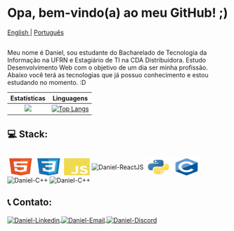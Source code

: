 # Opa, bem-vindo(a) ao meu GitHub! ;)

<a href="README_en.md">
English
</a>
|
<a href="README.md">
Português
</a>

##

Meu nome é Daniel, sou estudante do Bacharelado de Tecnologia da Informação na UFRN e Estagiário de TI na CDA Distribuidora. Estudo Desenvolvimento Web com o objetivo de um dia ser minha profissão. Abaixo você terá as tecnologias que já possuo conhecimento e estou estudando no momento. :D

Estatísticas | Linguagens
:-:|:-:
<img src="https://github-readme-stats.vercel.app/api?username=danluan&count_private=true&show_icons=true&theme=tokyonight&locale=pt-br"/>  | [![Top Langs](https://github-readme-stats.vercel.app/api/top-langs/?username=danluan&layout=compact&theme=tokyonight)](https://github.com/anuraghazra/github-readme-stats)
  
## 💻 Stack:

<div aling = "center">
    <div style = "display: inline_block"><br>
        <img alt="Daniel-HTML" align="center" height="40" width="60" src="https://raw.githubusercontent.com/devicons/devicon/master/icons/html5/html5-original.svg">
        <img alt="Daniel-CSS" align="center" height="40" width="60" src="https://raw.githubusercontent.com/devicons/devicon/master/icons/css3/css3-original.svg">
        <img alt="Daniel-Js" align="center" height="40" width="60" src="https://raw.githubusercontent.com/devicons/devicon/master/icons/javascript/javascript-plain.svg">
        <img alt="Daniel-ReactJS" align="center" height="40" width="60" src="https://cdn.jsdelivr.net/gh/devicons/devicon/icons/react/react-original.svg">
        <img alt="Daniel-Python" align="center" height="40" width="60" src="https://raw.githubusercontent.com/devicons/devicon/master/icons/python/python-original.svg">
        <img alt="Daniel-C" align="center" height="40" width="60" src="https://raw.githubusercontent.com/devicons/devicon/master/icons/c/c-original.svg">
        <img alt="Daniel-C++" align="center" height="40" width="60" src="https://cdn.jsdelivr.net/gh/devicons/devicon/icons/cplusplus/cplusplus-original.svg">   
        <img alt="Daniel-C++" align="center" height="40" width="60" src="https://cdn.jsdelivr.net/gh/devicons/devicon/icons/java/java-original.svg">
    </div>
</div>

## 📞 Contato:


<div style="display: inline_block" >
<a href="https://www.linkedin.com/in/daniel-luan-lourenço-2804a0218/" target="_blank">
        <img align="center" alt="Daniel-Linkedin" src="https://img.shields.io/badge//danluan-0077B5?style=for-the-badge&logo=linkedin&logoColor=white">
    </a>
    <a href="mailto:danielluanlourencol@gmail.com" target="_blank">
    <img align="center" alt="Daniel-Email" src="https://img.shields.io/badge/danielluanlourencol@gmail.com-D14836?style=for-the-badge&logo=gmail&logoColor=white">
    </a>
    <a href="https://discordapp.com/users/284738631174848513" target="_blank">
        <img align="center" alt="Daniel-Discord" src="https://img.shields.io/badge/@Danluan0800-7289DA?style=for-the-badge&logo=discord&logoColor=white">
    </a>
    
</div>
